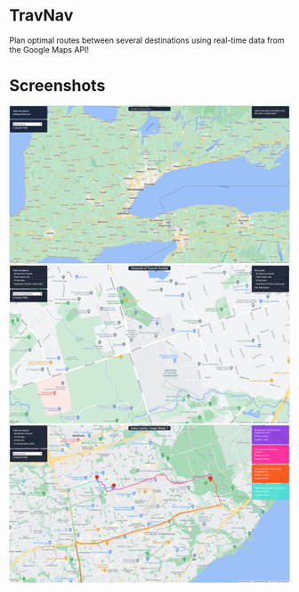 # TravNav

Plan optimal routes between several destinations using real-time data from the Google Maps API!


# Screenshots
![alt text](/docs/screenshot1.png)
![alt text](/docs/screenshot2.png)
![alt text](/docs/screenshot3.png)